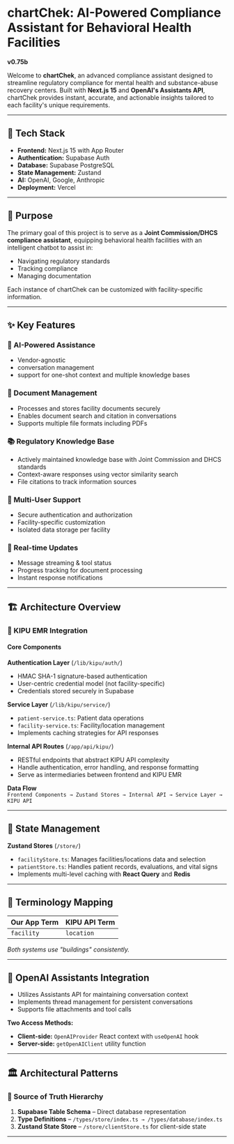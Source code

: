 # chartChek: AI-Powered Compliance Assistant for Behavioral Health Facilities  
**v0.75b**

Welcome to **chartChek**, an advanced compliance assistant designed to streamline regulatory compliance for mental health and substance-abuse recovery centers. Built with **Next.js 15** and **OpenAI's Assistants API**, chartChek provides instant, accurate, and actionable insights tailored to each facility's unique requirements.

---

## 🧱 Tech Stack

- **Frontend:** Next.js 15 with App Router  
- **Authentication:** Supabase Auth  
- **Database:** Supabase PostgreSQL  
- **State Management:** Zustand  
- **AI:** OpenAI, Google, Anthropic
- **Deployment:** Vercel  

---

## 🎯 Purpose

The primary goal of this project is to serve as a **Joint Commission/DHCS compliance assistant**, equipping behavioral health facilities with an intelligent chatbot to assist in:

- Navigating regulatory standards  
- Tracking compliance  
- Managing documentation  

Each instance of chartChek can be customized with facility-specific information.

---

## ✨ Key Features

### 🧠 AI-Powered Assistance
- Vendor-agnostic
- conversation management
- support for one-shot context and multiple knowledge bases

### 📁 Document Management
- Processes and stores facility documents securely  
- Enables document search and citation in conversations  
- Supports multiple file formats including PDFs  

### 📚 Regulatory Knowledge Base
- Actively maintained knowledge base with Joint Commission and DHCS standards  
- Context-aware responses using vector similarity search  
- File citations to track information sources  

### 👥 Multi-User Support
- Secure authentication and authorization  
- Facility-specific customization  
- Isolated data storage per facility  

### 🔄 Real-time Updates
- Message streaming & tool status  
- Progress tracking for document processing  
- Instant response notifications  

---

## 🏗 Architecture Overview

### 🔌 KIPU EMR Integration

#### Core Components

**Authentication Layer** (`/lib/kipu/auth/`)
- HMAC SHA-1 signature-based authentication  
- User-centric credential model (not facility-specific)  
- Credentials stored securely in Supabase  

**Service Layer** (`/lib/kipu/service/`)
- `patient-service.ts`: Patient data operations  
- `facility-service.ts`: Facility/location management  
- Implements caching strategies for API responses  

**Internal API Routes** (`/app/api/kipu/`)
- RESTful endpoints that abstract KIPU API complexity  
- Handle authentication, error handling, and response formatting  
- Serve as intermediaries between frontend and KIPU EMR  

**Data Flow**  
`Frontend Components → Zustand Stores → Internal API → Service Layer → KIPU API`

---

## 🧠 State Management

**Zustand Stores** (`/store/`)
- `facilityStore.ts`: Manages facilities/locations data and selection  
- `patientStore.ts`: Handles patient records, evaluations, and vital signs  
- Implements multi-level caching with **React Query** and **Redis**  

---

## 📓 Terminology Mapping

| Our App Term | KIPU API Term |
|--------------|---------------|
| `facility`   | `location`    |

_Both systems use "buildings" consistently._

---

## 🤖 OpenAI Assistants Integration

- Utilizes Assistants API for maintaining conversation context  
- Implements thread management for persistent conversations  
- Supports file attachments and tool calls  

**Two Access Methods:**
- **Client-side:** `OpenAIProvider` React context with `useOpenAI` hook  
- **Server-side:** `getOpenAIClient` utility function  

---

## 🏛 Architectural Patterns

### 🔗 Source of Truth Hierarchy
1. **Supabase Table Schema** – Direct database representation  
2. **Type Definitions** – `/types/store/index.ts → /types/database/index.ts`  
3. **Zustand State Store** – `/store/clientStore.ts` for client-side state  

---
